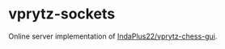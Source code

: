 # vprytz-sockets

Online server implementation of [IndaPlus22/vprytz-chess-gui](https://github.com/IndaPlus22/vprytz-chess-gui).
